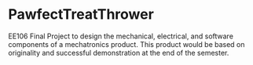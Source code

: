 # PawfectTreatThrower
EE106 Final Project to design the mechanical, electrical, and software components of a mechatronics product. This product would be based on originality and successful demonstration at the end of the semester.

